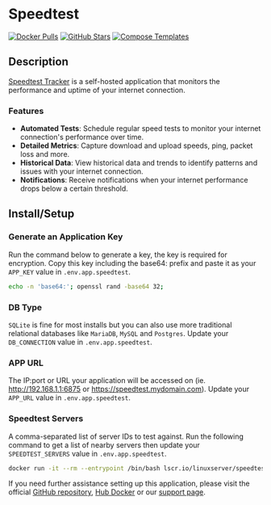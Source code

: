 # Speedtest

[![Docker Pulls](https://img.shields.io/docker/pulls/linuxserver/speedtest-tracker?style=flat-square&color=607D8B&label=docker%20pulls&logo=docker)](https://hub.docker.com/r/linuxserver/speedtest-tracker)
[![GitHub Stars](https://img.shields.io/github/stars/linuxserver/docker-speedtest-tracker?style=flat-square&color=607D8B&label=github%20stars&logo=github)](https://github.com/linuxserver/docker-speedtest-tracker)
[![Compose Templates](https://img.shields.io/static/v1?style=flat-square&color=607D8B&label=compose&message=templates)](https://github.com/GhostWriters/DockSTARTer/tree/main/compose/.apps/speedtest)

## Description

[Speedtest Tracker](https://github.com/linuxserver/docker-speedtest-tracker) is a self-hosted application that monitors the performance and uptime of your internet connection.

### Features

- **Automated Tests**: Schedule regular speed tests to monitor your internet connection's performance over time.
- **Detailed Metrics**: Capture download and upload speeds, ping, packet loss and more.
- **Historical Data**: View historical data and trends to identify patterns and issues with your internet connection.
- **Notifications**: Receive notifications when your internet performance drops below a certain threshold.

## Install/Setup

### Generate an Application Key

Run the command below to generate a key, the key is required for encryption. Copy this key including the base64: prefix and paste it as your `APP_KEY` value in `.env.app.speedtest`.

```bash
echo -n 'base64:'; openssl rand -base64 32;
```

### DB Type

`SQLite` is fine for most installs but you can also use more traditional relational databases like `MariaDB`, `MySQL` and `Postgres`. Update your `DB_CONNECTION` value in `.env.app.speedtest`.

### APP URL

The IP:port or URL your application will be accessed on (ie. http://192.168.1.1:6875 or https://speedtest.mydomain.com). Update your `APP_URL` value in `.env.app.speedtest`.

### Speedtest Servers

A comma-separated list of server IDs to test against. Run the following command to get a list of nearby servers then update your `SPEEDTEST_SERVERS` value in `.env.app.speedtest`.

```bash
docker run -it --rm --entrypoint /bin/bash lscr.io/linuxserver/speedtest-tracker:latest list-servers
```

If you need further assistance setting up this application, please visit the official
[GitHub repository](https://github.com/alexjustesen/speedtest-tracker), [Hub Docker](https://hub.docker.com/r/linuxserver/speedtest-tracker)  or our
[support page](https://dockstarter.com/basics/support).
